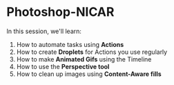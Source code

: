 # Photoshop-NICAR

In this session, we'll learn:

 1) How to automate tasks using **Actions**
 2) How to create **Droplets** for Actions you use regularly
 3) How to make **Animated Gifs** using the Timeline
 4) How to use the **Perspective tool**
 5) How to clean up images using **Content-Aware fills**


